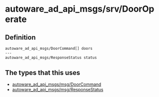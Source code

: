 # autoware_ad_api_msgs/srv/DoorOperate

## Definition

```txt
autoware_ad_api_msgs/DoorCommand[] doors
---
autoware_ad_api_msgs/ResponseStatus status
```

## The types that this uses

- [autoware_ad_api_msgs/msg/DoorCommand](../../autoware_ad_api_msgs/msg/door_command.md)
- [autoware_ad_api_msgs/msg/ResponseStatus](../../autoware_ad_api_msgs/msg/response_status.md)
